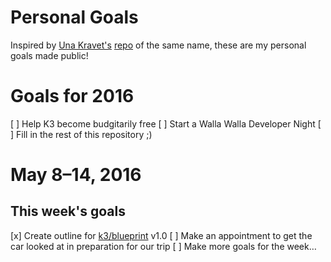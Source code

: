 # Personal Goals
Inspired by [Una Kravet's](https://github.com/una) [repo](https://github.com/una/personal-goals) of the same name, these are my personal goals made public!

# Goals for 2016

[ ] Help K3 become budgitarily free
[ ] Start a Walla Walla Developer Night
[ ] Fill in the rest of this repository ;)

# May 8–14, 2016

## This week's goals

[x] Create outline for [k3/blueprint](https://hub.k3integrations.com/k3/blueprint) v1.0
[ ] Make an appointment to get the car looked at in preparation for our trip
[ ] Make more goals for the week…

